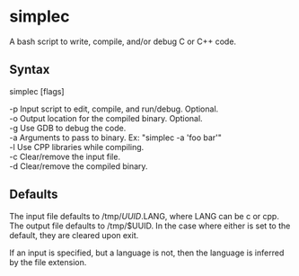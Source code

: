 # simplec
A bash script to write, compile, and/or debug C or C++ code.
## Syntax
simplec \[flags\] 

  -p  Input script to edit, compile, and run/debug. Optional.  
  -o  Output location for the compiled binary. Optional.  
  -g  Use GDB to debug the code.  
  -a  Arguments to pass to binary. Ex: "simplec -a 'foo bar'"  
  -l  Use CPP libraries while compiling.  
  -c  Clear/remove the input file.  
  -d  Clear/remove the compiled binary.  
## Defaults
The input file defaults to /tmp/$UUID.$LANG, where LANG can be c or cpp.
The output file defaults to /tmp/$UUID. In the case where either is set to the default, they are cleared upon exit.

If an input is specified, but a language is not, then the language is inferred by the file extension.
